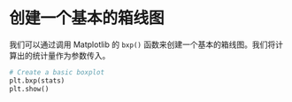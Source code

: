# 创建一个基本的箱线图

我们可以通过调用 Matplotlib 的 `bxp()` 函数来创建一个基本的箱线图。我们将计算出的统计量作为参数传入。

```python
# Create a basic boxplot
plt.bxp(stats)
plt.show()
```
